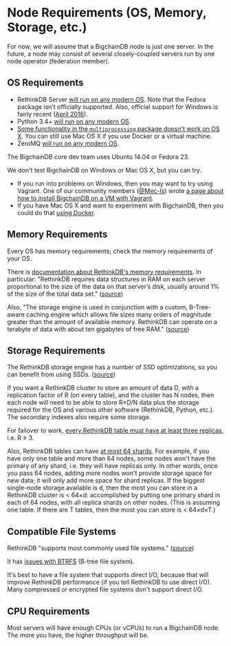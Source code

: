 # Node Requirements (OS, Memory, Storage, etc.)

For now, we will assume that a BigchainDB node is just one server. In the future, a node may consist of several closely-coupled servers run by one node operator (federation member).


## OS Requirements

* RethinkDB Server [will run on any modern OS](https://www.rethinkdb.com/docs/install/). Note that the Fedora package isn't officially supported. Also, official support for Windows is fairly recent ([April 2016](https://rethinkdb.com/blog/2.3-release/)).
* Python 3.4+ [will run on any modern OS](https://docs.python.org/3.4/using/index.html).
* [Some functionality in the `multiprocessing` package doesn't work on OS X](https://docs.python.org/3.4/library/multiprocessing.html#multiprocessing.Queue.qsize). You can still use Mac OS X if you use Docker or a virtual machine.
* ZeroMQ [will run on any modern OS](http://zeromq.org/area:download).

The BigchainDB core dev team uses Ubuntu 14.04 or Fedora 23.

We don't test BigchainDB on Windows or Mac OS X, but you can try.

* If you run into problems on Windows, then you may want to try using Vagrant. One of our community members ([@Mec-Is](https://github.com/Mec-iS)) wrote [a page about how to install BigchainDB on a VM with Vagrant](https://gist.github.com/Mec-iS/b84758397f1b21f21700).
* If you have Mac OS X and want to experiment with BigchainDB, then you could do that [using Docker](run-with-docker.html).


## Memory Requirements

Every OS has memory requirements; check the memory requirements of your OS.

There is [documentation about RethinkDB's memory requirements](https://rethinkdb.com/docs/memory-usage/). In particular: "RethinkDB requires data structures in RAM on each server proportional to the size of the data on that server’s disk, usually around 1% of the size of the total data set." ([source](https://rethinkdb.com/limitations/))

Also, "The storage engine is used in conjunction with a custom, B-Tree-aware caching engine which allows file sizes many orders of magnitude greater than the amount of available memory. RethinkDB can operate on a terabyte of data with about ten gigabytes of free RAM." ([source](https://www.rethinkdb.com/docs/architecture/))


## Storage Requirements

The RethinkDB storage engine has a number of SSD optimizations, so you can benefit from using SSDs. ([source](https://www.rethinkdb.com/docs/architecture/))

If you want a RethinkDB cluster to store an amount of data D, with a replication factor of R (on every table), and the cluster has N nodes, then each node will need to be able to store R×D/N data plus the storage required for the OS and various other software (RethinkDB, Python, etc.). The secondary indexes also require some storage.

For failover to work, [every RethinkDB table must have at least three replicas](https://rethinkdb.com/docs/failover/), i.e. R ≥ 3.

Also, RethinkDB tables can have [at most 64 shards](https://rethinkdb.com/limitations/). For example, if you have only one table and more than 64 nodes, some nodes won't have the primary of any shard, i.e. they will have replicas only. In other words, once you pass 64 nodes, adding more nodes won't provide storage space for new data; it will only add more space for shard replicas. If the biggest single-node storage available is d, then the most you can store in a RethinkDB cluster is < 64×d: accomplished by putting one primary shard in each of 64 nodes, with all replica shards on other nodes. (This is assuming one table. If there are T tables, then the most you can store is < 64×d×T.)


## Compatible File Systems

RethinkDB "supports most commonly used file systems." ([source](https://www.rethinkdb.com/docs/architecture/))

It has [issues with BTRFS](https://github.com/rethinkdb/rethinkdb/issues/2781) (B-tree file system).

It's best to have a file system that supports direct I/O, because that will improve RethinkDB performance (if you tell RethinkDB to use direct I/O). Many compressed or encrypted file systems don't support direct I/O.


## CPU Requirements

Most servers will have enough CPUs (or vCPUs) to run a BigchainDB node. The more you have, the higher throughput will be.

